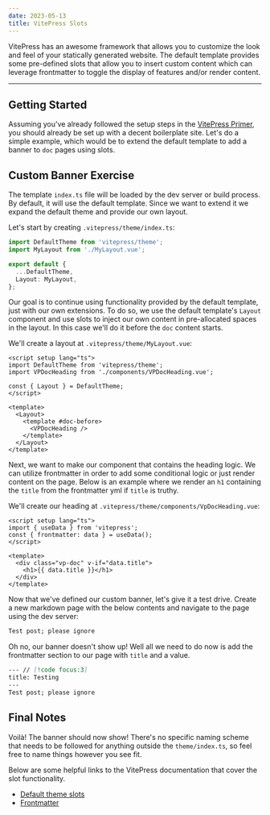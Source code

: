 ```yaml
---
date: 2023-05-13
title: VitePress Slots
---
```


VitePress has an awesome framework that allows you to customize the look and feel of your statically generated website.
The default template provides some pre-defined slots that allow you to insert custom content which can leverage
frontmatter to toggle the display of features and/or render content.

---

## Getting Started

Assuming you've already followed the setup steps in the [VitePress Primer](/blog/2023-05-06-vitepress-primer), you
should already be set up with a decent boilerplate site. Let's do a simple example, which would be to extend the default
template to add a banner to `doc` pages using slots.

## Custom Banner Exercise

The template `index.ts` file will be loaded by the dev server or build process. By default, it will use the default
template. Since we want to extend it we expand the default theme and provide our own layout.

Let's start by creating `.vitepress/theme/index.ts`:
```ts
import DefaultTheme from 'vitepress/theme';
import MyLayout from './MyLayout.vue';

export default {
  ...DefaultTheme,
  Layout: MyLayout,
};
```

Our goal is to continue using functionality provided by the default template, just with our own extensions. To do so, we
use the default template's `Layout` component and use slots to inject our own content in pre-allocated spaces in the
layout. In this case we'll do it before the `doc` content starts.

We'll create a layout at `.vitepress/theme/MyLayout.vue`:
```vue
<script setup lang="ts">
import DefaultTheme from 'vitepress/theme';
import VPDocHeading from './components/VPDocHeading.vue';

const { Layout } = DefaultTheme;
</script>

<template>
  <Layout>
    <template #doc-before>
      <VPDocHeading />
    </template>
  </Layout>
</template>
```

Next, we want to make our component that contains the heading logic. We can utilize frontmatter in order to add
some conditional logic or just render content on the page. Below is an example where we render an `h1` containing the
`title` from the frontmatter yml if `title` is truthy.

We'll create our heading at `.vitepress/theme/components/VpDocHeading.vue`:
```vue
<script setup lang="ts">
import { useData } from 'vitepress';
const { frontmatter: data } = useData();
</script>

<template>
  <div class="vp-doc" v-if="data.title">
    <h1>{{ data.title }}</h1>
  </div>
</template>
```

Now that we've defined our custom banner, let's give it a test drive. Create a new markdown page with the below contents
and navigate to the page using the dev server:

```md
Test post; please ignore
```

Oh no, our banner doesn't show up! Well all we need to do now is add the frontmatter section to our page with `title`
and a value.

```md
--- // [!code focus:3]
title: Testing
---
Test post; please ignore
```

## Final Notes

Voilà! The banner should now show! There's no specific naming scheme that needs to be followed for anything outside the
`theme/index.ts`, so feel free to name things however you see fit.

Below are some helpful links to the VitePress documentation that cover the slot functionality.
* [Default theme slots](https://vitepress.dev/guide/extending-default-theme#layout-slots)
* [Frontmatter](https://vitepress.dev/guide/frontmatter)
